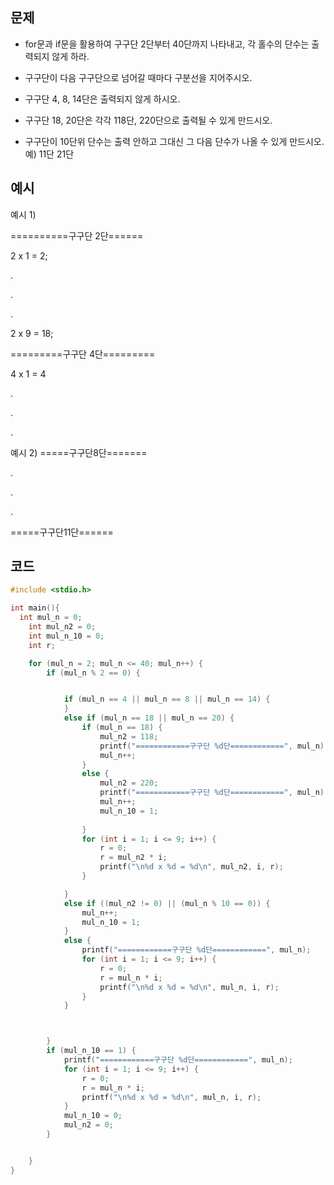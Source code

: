 ## 문제
- for문과 if문을 활용하여 구구단 2단부터 40단까지 나타내고, 각 홀수의 단수는 출력되지 않게 하라.

- 구구단이 다음 구구단으로 넘어갈 때마다 구분선을 지어주시오.

- 구구단 4, 8, 14단은 출력되지 않게 하시오.

- 구구단 18, 20단은 각각 118단, 220단으로 출력될 수 있게 만드시오.

- 구구단이 10단위 단수는 출력 안하고 그대신 그 다음 단수가 나올 수 있게 만드시오. 예) 11단 21단 

## 예시 
예시 1)

==========구구단 2단======

2 x 1 = 2;

.

.

.

2 x 9 = 18;

=========구구단 4단=========

4 x 1 = 4 

.

.

.

예시 2)
=====구구단8단=======

.

.

.



=====구구단11단======




## 코드 
```c
#include <stdio.h>

int main(){
  int mul_n = 0;
	int mul_n2 = 0;
	int mul_n_10 = 0;
	int r;

	for (mul_n = 2; mul_n <= 40; mul_n++) {
		if (mul_n % 2 == 0) {


			if (mul_n == 4 || mul_n == 8 || mul_n == 14) {
			}
			else if (mul_n == 18 || mul_n == 20) {
				if (mul_n == 18) {
					mul_n2 = 118;
					printf("============구구단 %d단============", mul_n);
					mul_n++;
				}
				else {
					mul_n2 = 220;
					printf("============구구단 %d단============", mul_n);
					mul_n++;
					mul_n_10 = 1;
					
				}
				for (int i = 1; i <= 9; i++) {
					r = 0;
					r = mul_n2 * i;
					printf("\n%d x %d = %d\n", mul_n2, i, r);
				}

			}
			else if ((mul_n2 != 0) || (mul_n % 10 == 0)) {
				mul_n++;
				mul_n_10 = 1;
			}
			else {
				printf("============구구단 %d단============", mul_n);
				for (int i = 1; i <= 9; i++) {
					r = 0;
					r = mul_n * i;
					printf("\n%d x %d = %d\n", mul_n, i, r);
				}
			}



		}
		if (mul_n_10 == 1) {
			printf("============구구단 %d단============", mul_n);
			for (int i = 1; i <= 9; i++) {
				r = 0;
				r = mul_n * i;
				printf("\n%d x %d = %d\n", mul_n, i, r);
			}
			mul_n_10 = 0;
			mul_n2 = 0;
		}


	}
}
```
